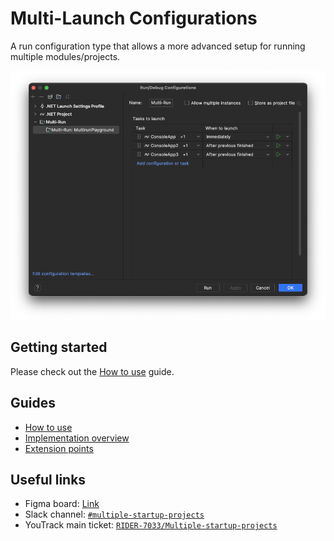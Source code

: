 # Multi-Launch Configurations

A run configuration type that allows a more advanced setup for running multiple modules/projects.

![](docs/img/multirun-configuration.png)

## Getting started

Please check out the [How to use](docs/how-to-use.md) guide.

## Guides

- [How to use](docs/how-to-use.md)
- [Implementation overview](docs/multirun-overview.md)
- [Extension points](docs/extension-points.md)

## Useful links

- Figma board: [Link](https://www.figma.com/file/E2Fa691RbhIsTjk1It2ShE/Multiple-Startup-Projects?type=design&node-id=0%3A1&mode=design&t=MKRzaMXcAoiI98lS-1)
- Slack channel: [`#multiple-startup-projects`](https://jetbrains.slack.com/archives/C01V0A0845T)
- YouTrack main ticket: [`RIDER-7033/Multiple-startup-projects`](https://youtrack.jetbrains.com/issue/RIDER-7033/Multiple-startup-projects)